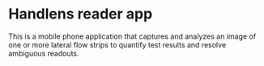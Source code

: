 # Handlens reader app

This is a mobile phone application that captures and analyzes an image of one or more lateral flow strips to quantify test results and resolve ambiguous readouts.
